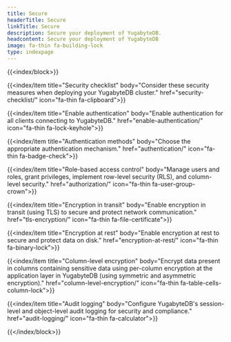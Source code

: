 ```yaml
---
title: Secure
headerTitle: Secure
linkTitle: Secure
description: Secure your deployment of YugabyteDB.
headcontent: Secure your deployment of YugabyteDB
image: fa-thin fa-building-lock
type: indexpage
---
```


{{<index/block>}}

  {{<index/item
    title="Security checklist"
    body="Consider these security measures when deploying your YugabyteDB cluster."
    href="security-checklist/"
    icon="fa-thin fa-clipboard">}}

  {{<index/item
    title="Enable authentication"
    body="Enable authentication for all clients connecting to YugabyteDB."
    href="enable-authentication/"
    icon="fa-thin fa-lock-keyhole">}}

  {{<index/item
    title="Authentication methods"
    body="Choose the appropriate authentication mechanism."
    href="authentication/"
    icon="fa-thin fa-badge-check">}}

  {{<index/item
    title="Role-based access control"
    body="Manage users and roles, grant privileges, implement row-level security (RLS), and column-level security."
    href="authorization/"
    icon="fa-thin fa-user-group-crown">}}

  {{<index/item
    title="Encryption in transit"
    body="Enable encryption in transit (using TLS) to secure and protect network communication."
    href="tls-encryption/"
    icon="fa-thin fa-file-certificate">}}

  {{<index/item
    title="Encryption at rest"
    body="Enable encryption at rest to secure and protect data on disk."
    href="encryption-at-rest/"
    icon="fa-thin fa-binary-lock">}}

  {{<index/item
    title="Column-level encryption"
    body="Encrypt data present in columns containing sensitive data using per-column encryption at the application layer in YugabyteDB (using symmetric and asymmetric encryption)."
    href="column-level-encryption/"
    icon="fa-thin fa-table-cells-column-lock">}}

  {{<index/item
    title="Audit logging"
    body="Configure YugabyteDB's session-level and object-level audit logging for security and compliance."
    href="audit-logging/"
    icon="fa-thin fa-calculator">}}

{{</index/block>}}
